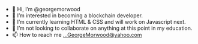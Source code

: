- 👋 Hi, I’m @georgemorwood
- 👀 I’m interested in becoming a blockchain developer.
- 🌱 I’m currently learning HTML & CSS and will work on Javascript next.
- 💞️ I’m not looking to collaborate on anything at this point in my education.
- 📫 How to reach me ...GeorgeMorwood@yahoo.com

<!---
georgemorwood/georgemorwood is a ✨ special ✨ repository because its `README.md` (this file) appears on your GitHub profile.
You can click the Preview link to take a look at your changes.
--->
